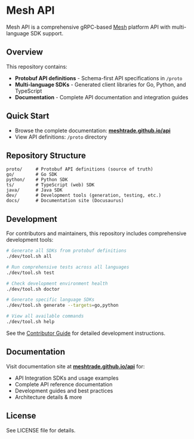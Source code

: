 # Mesh API

Mesh API is a comprehensive gRPC-based [Mesh](https://www.mesh.trade) platform API with multi-language SDK support.

## Overview

This repository contains:

- **Protobuf API definitions** - Schema-first API specifications in `/proto`
- **Multi-language SDKs** - Generated client libraries for Go, Python, and TypeScript
- **Documentation** - Complete API documentation and integration guides

## Quick Start

- Browse the complete documentation: **[meshtrade.github.io/api](https://meshtrade.github.io/api)**
- View API definitions: `/proto` directory

## Repository Structure

```
proto/     # Protobuf API definitions (source of truth)
go/        # Go SDK  
python/    # Python SDK
ts/        # TypeScript (web) SDK
java/      # Java SDK
dev/       # Development tools (generation, testing, etc.)
docs/      # Documentation site (Docusaurus)
```

## Development

For contributors and maintainers, this repository includes comprehensive development tools:

```bash
# Generate all SDKs from protobuf definitions
./dev/tool.sh all

# Run comprehensive tests across all languages
./dev/tool.sh test

# Check development environment health
./dev/tool.sh doctor

# Generate specific language SDKs
./dev/tool.sh generate --targets=go,python

# View all available commands
./dev/tool.sh help
```

See the [Contributor Guide](https://meshtrade.github.io/api/contributors/) for detailed development instructions.

## Documentation

Visit documentation site at **[meshtrade.github.io/api](https://meshtrade.github.io/api)** for:

- API Integration SDKs and usage examples
- Complete API reference documentation  
- Development guides and best practices
- Architecture details & more

## License

See LICENSE file for details.